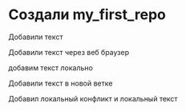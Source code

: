 ﻿# Создали my_first_repo

Добавили текст

Добавили текст через веб браузер 

добавим текст локально

Добавили текст в новой ветке

Добавил локальный конфликт и локальный текст